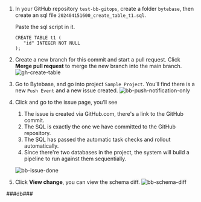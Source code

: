1. In your GitHub repository `test-bb-gitops`, create a folder `bytebase`, then create an sql file `202404151600_create_table_t1.sql`.

   Paste the sql script in it.

   ```text
   CREATE TABLE t1 (
      "id" INTEGER NOT NULL
   );
   ```

1. Create a new branch for this commit and start a pull request. Click **Merge pull request** to merge the new branch into the main branch.
   ![gh-create-table](/content/docs/tutorials/database-change-management-share/gh-create-table.webp)

1. Go to Bytebase, and go into project `Sample Project`. You’ll find there is a new `Push Event` and a new issue created.
   ![bb-push-notification-only](/content/docs/tutorials/database-change-management-share/bb-push-notification-only.webp)

1. Click and go to the issue page, you’ll see

   1. The issue is created via GitHub.com, there's a link to the GitHub commit.
   1. The SQL is exactly the one we have committed to the GitHub repository.
   1. The SQL has passed the automatic task checks and rollout automatically.
   1. Since there're two databases in the project, the system will build a pipeline to run against them sequentially.

     ![bb-issue-done](/content/docs/tutorials/database-change-management-share/bb-issue-done###db###.webp)

1. Click **View change**, you can view the schema diff.
   ![bb-schema-diff](/content/docs/tutorials/database-change-management-share/bb-schema-diff###db###.webp)

###db###